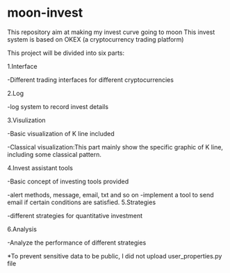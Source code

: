 # moon-invest
This repository aim at making my invest curve going to moon
This invest system is based on OKEX (a cryptocurrency trading platform)

This project will be divided into six parts:

1.Interface

-Different trading interfaces for different cryptocurrencies

2.Log

-log system to record invest details

3.Visulization

-Basic visualization of K line included

-Classical visualization:This part mainly show the specific graphic of K line, including some classical pattern.

4.Invest assistant tools

-Basic concept of investing tools provided

-alert methods, message, email, txt and so on
	-implement a tool to send email if certain conditions are satisfied. 
5.Strategies

-different strategies for quantitative investment

6.Analysis

-Analyze the performance of different strategies


*To prevent sensitive data to be public, I did not 
upload user_properties.py file